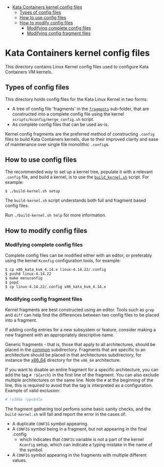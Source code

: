 * [Kata Containers kernel config files](#kata-containers-kernel-config-files)
    * [Types of config files](#types-of-config-files)
    * [How to use config files](#how-to-use-config-files)
    * [How to modify config files](#how-to-modify-config-files)
        * [Modifying complete config files](#modifying-complete-config-files)
        * [Modifying config fragment files](#modifying-config-fragment-files)

# Kata Containers kernel config files

This directory contains Linux Kernel config files used to configure Kata
Containers VM kernels.

## Types of config files

This directory holds config files for the Kata Linux Kernel in two forms:

- A tree of config file 'fragments' in the [`fragments`](./fragments) sub-folder, that are
  constructed into a complete config file using the kernel
  `scripts/kconfig/merge_config.sh` script.
- As complete config files that can be used as-is.

Kernel config fragments are the preferred method of constructing `.config` files
to build Kata Containers kernels, due to their improved clarity and ease of maintenance
over single file monolithic `.config`s.

## How to use config files

The recommended way to set up a kernel tree, populate it with a relevant `.config` file,
and build a kernel, is to use the [`build_kernel.sh`](../build-kernel.sh) script. For
example:

```bash
$ ./build-kernel.sh setup
```

The `build-kernel.sh` script understands both full and fragment based config files.

Run `./build-kernel.sh help` for more information.

## How to modify config files

### Modifying complete config files

Complete config files can be modified either with an editor, or preferably
using the kernel `Kconfig` configuration tools, for example:

```
$ cp x86_kata_kvm_4.14.x linux-4.14.22/.config
$ pushd linux-4.14.22
$ make menuconfig
$ popd
$ cp linux-4.14.22/.config x86_kata_kvm_4.14.x
```

### Modifying config fragment files

Kernel fragments are best constructed using an editor. Tools such as `grep` and
`diff` can help find the differences between two config files to be placed
into a fragment.

If adding config entries for a new subsystem or feature, consider making a new
fragment with an appropriately descriptive name.

Generic fragments - that is, those that apply to all architectures, should be placed in
the [common](./fragments/common) subdirectory. Fragments that are specific to an architecture
should be placed in that architectures subdirectory, for instance the
[x86_64](./fragments/x86_64) directory for the `x86_64` architecture.

If you want to disable an entire fragment for a specific architecture, you can add the tag `# !${arch}` in the first line of the fragment. You can also exclude multiple architectures on the same line. Note the `#` at the beginning of the line, this is required to avoid that the tag is interpreted as a configuration.
Example of valid exclusion:

```bash
# !s390x !ppc64le
```

The fragment gathering tool perfoms some basic sanity checks, and the `build-kernel.sh` will
fail and report the error in the cases of:

- A duplicate `CONFIG` symbol appearing.
- A `CONFIG` symbol being in a fragment, but not appearing in the final .config
  - which indicates that `CONFIG` variable is not a part of the kernel `Kconfig` setup, which
    can indicate a typing mistake in the name of the symbol.
- A `CONFIG` symbol appearing in the fragments with multiple different values.
